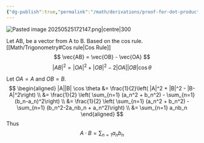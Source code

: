 ```yaml
---
{"dg-publish":true,"permalink":"/math/derivations/proof-for-dot-product/"}
---
```


![Pasted image 20250525172147.png|centre|300](/img/user/Images/Pasted%20image%2020250525172147.png)

Let AB, be a vector from A to B. Based on the cos rule. [[Math/Trigonometry#Cos rule\|Cos Rule]]
$$
\vec{AB} = \vec{OB} - \vec{OA}
$$
$$
|AB|^2 = |OA|^2 + |OB|^2 - 2|OA||OB| \cos \theta
$$

Let $OA = A$ and $OB = B$.
$$
\begin{aligned}
|A||B| \cos \theta &= \frac{1}{2}\left( |A|^2 + |B|^2 - |B-A|^2\right) \\
&= \frac{1}{2} \left( \sum_{n=1} (a_n^2 + b_n^2) - \sum_{n=1} (b_n-a_n)^2\right) \\
&=
\frac{1}{2} \left( \sum_{n=1} (a_n^2 + b_n^2) - \sum_{n=1} (b_n^2-2a_nb_n + a_n^2)\right) \\
&= 
\sum_{n=1} a_nb_n
\end{aligned}
$$
Thus
$$
A \cdot B = \sum_{n=1} a_nb_n
$$
